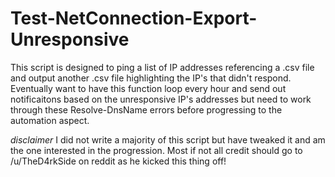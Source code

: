 # Test-NetConnection-Export-Unresponsive
This script is designed to ping a list of IP addresses referencing a .csv file and output another .csv file highlighting the IP's that 
didn't respond. Eventually want to have this function loop every hour and send out notificaitons based on the unresponsive IP's addresses but need to work through these Resolve-DnsName errors before progressing to the automation aspect.

*disclaimer* I did not write a majority of this script but have tweaked it and am the one interested in the progression. Most if not all
credit should go to /u/TheD4rkSide on reddit as he kicked this thing off!
